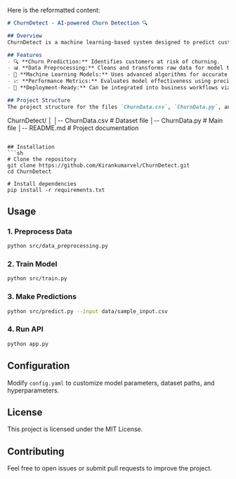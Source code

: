 Here is the reformatted content:

```markdown
# ChurnDetect - AI-powered Churn Detection 🔍

## Overview
ChurnDetect is a machine learning-based system designed to predict customer churn. By analyzing customer behavior and historical data, it helps businesses take proactive measures to retain customers.

## Features
- 🔍 **Churn Prediction:** Identifies customers at risk of churning.
- 📊 **Data Preprocessing:** Cleans and transforms raw data for model training.
- 🤖 **Machine Learning Models:** Uses advanced algorithms for accurate predictions.
- 📈 **Performance Metrics:** Evaluates model effectiveness using precision, recall, and F1-score.
- 🚀 **Deployment-Ready:** Can be integrated into business workflows via API.

## Project Structure
The project structure for the files `ChurnData.csv`, `ChurnData.py`, and `README.md` in the `ChurnDetect` repository would look like this:
```
ChurnDetect/
│
│-- ChurnData.csv       # Dataset file
│-- ChurnData.py        # Main file
│-- README.md           # Project documentation
```

## Installation
```sh
# Clone the repository
git clone https://github.com/Kirankumarvel/ChurnDetect.git
cd ChurnDetect

# Install dependencies
pip install -r requirements.txt
```

## Usage
### 1. Preprocess Data
```sh
python src/data_preprocessing.py
```
### 2. Train Model
```sh
python src/train.py
```
### 3. Make Predictions
```sh
python src/predict.py --input data/sample_input.csv
```
### 4. Run API
```sh
python app.py
```

## Configuration
Modify `config.yaml` to customize model parameters, dataset paths, and hyperparameters.

## License
This project is licensed under the MIT License.

## Contributing
Feel free to open issues or submit pull requests to improve the project.
